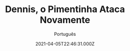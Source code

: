---
id: '73527878-808d-4a10-9efc-860a42c80227'
type: 'movie' # Filme, Série, Anime
title: "Dennis, o Pimentinha Ataca Novamente"
synopsis: ["O avô de Dennis chega para “morar” com o netinho de 7 anos e isso provoca ciúmes no Sr. Wilson, vizinho e principal vítima das traquinagens do garoto! Mas como Dennis não tem limites apronta mais uma a ponto do sr. Wilson decidir vender sua casa! Dennis, de castigo, foge e confessa ao vizinho que o ama como seu melhor amigo! Sr. Wilson também estava caindo no “conto da juventude” (uns pilantras estavam explorando-o) e Dennis, acaba virando herói, pois, consegue, com suas “peraltices” capturar esses pilantras.",
]
originalTitle: "Dennis the Menace Strikes Again!"
date: '2021-04-05T22:46:31.000Z'
update: '2021-04-05T22:46:31.000Z'
releaseDate: '1998-07-14T03:00:00.000Z'
imdb:
  rating: '4.4' # 8.5
  id: '' # tt0470752
duration: '1h 11m'
trailer:
  urls: [
    'sOKNjvPCYzU',
  ]
tags: ['720p']
genre: ['Comédia'] #
quality: 'BluRay 720p' # BluRay, WEB-DL, HDTV, WEB-DL4K, WEB-DLe
format: 'Mkv' # MKV, MP4, TS
audio: 'Português, Inglês' # Dublado, Legendado, Dual Audio, Dub & Leg
subtitle: 'Português' # Português, inglês,
size: '2.02 GB' # 4.8 GB
audioQuality: 10
videoQuality: 10
directors: []
#  - name: 'Lana Wachowski'
#    image: ''
#  - name: 'Lilly Wachowski'
#    image: ''
cast: []
#  - name: 'Keanu Reeves'
#    image: ''
#    characterName: 'Neo'
writers: []
#  - name: ''
#    image: ''
maturityRating:
  age: '' # L , 10, 12, 14, 16, 18
  topics: [''] # Violence, Illegal drugs, Inappropriate Language, Legal Drugs, Sexual Content, Extreme Violence
###########################################
download:
  
  - url: 'magnet:?xt=urn:btih:6F9B4F12677EA16CCD757D672EAD7A9C1F3ECA0D&dn=Dennis%2c%20o%20Pimentinha%20Ataca%20Novamente%20%281998%29%20%5b720p%5d%20DUAL%20-%20LAPUMiAFiLMES.COM&tr=udp%3a%2f%2ftracker.openbittorrent.com%3a80%2fannounce&tr=udp%3a%2f%2ftracker.opentrackr.org%3a1337%2fannounce&tr=udp%3a%2f%2ftracker.trackerfix.com%3a81%2fannounce&tr=udp%3a%2f%2ftracker.openbittorrent.com%3a80%2fannounce&tr=udp%3a%2f%2ftracker.opentrackr.org%3a1337%2fannounce&tr=udp%3a%2f%2ftracker.coppersurfer.tk%3a6969%2fannounce&tr=udp%3a%2f%2ftracker.trackerfix.com%3a81%2fannounce&tr=udp%3a%2f%2ftracker.leechers-paradise.org%3a6969%2fannounce&tr=udp%3a%2f%2feddie4.nl%3a6969%2fannounce&tr=udp%3a%2f%2fp4p.arenabg.com%3a1337%2fannounce&tr=udp%3a%2f%2fexplodie.org%3a6969%2fannounce&tr=udp%3a%2f%2fzer0day.ch%3a1337%2fannounce'
    resolution: '720p' # 720p, 1080p, 4K,
    audio: 'Dual Áudio' # Dublado, Legendado, Dual Audio
    size: '' # 4.8 GB
    quality: '' # BluRay, WEB-DL
    format: '' # MKV
images:
  cover: '/assets/movies/dennis-o-pimentinha-ataca-novamente.jpg'
  background: '/assets/movies/'
---